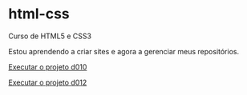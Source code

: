 # html-css
 Curso de HTML5 e CSS3

Estou aprendendo a criar sites e agora a gerenciar meus repositórios.

<a href="https://luizvcsoares.github.io/html-css/desafios/d010/projeto.html" >Executar o projeto d010 </a>

<a href="https://luizvcsoares.github.io/html-css/desafios/d012/index.html" >Executar o projeto d012 </a>